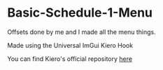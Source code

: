 # Basic-Schedule-1-Menu
Offsets done by me and I made all the menu things.

Made using the Universal ImGui Kiero Hook
<p>You can find Kiero's official repository <a href="https://github.com/Rebzzel/kiero">here</a>
